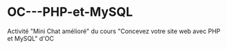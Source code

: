 # OC---PHP-et-MySQL
Activité "Mini Chat amélioré" du cours "Concevez votre site web avec PHP et MySQL" d'OC
